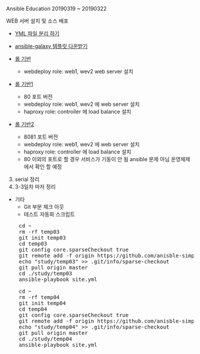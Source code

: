 Ansible Education 20190319 ~ 20190322

WEB 서버 설치 및 소스 배포 

- [YML 파일 분리 하기](https://github.com/anisble-simple-example/study/tree/master/study/temp00)

- [ansible-galaxy 템플릿 다운받기](https://github.com/anisble-simple-example/study/tree/master/study/temp01)

- [롤 기반](https://github.com/anisble-simple-example/study/tree/master/study/temp02) 
  - webdeploy role: web1, wev2 web server 설치

- [롤 기반1](https://github.com/anisble-simple-example/study/tree/master/study/temp03) 
  - 80 포트 버전
  - webdeploy role: web1, wev2 에 web server 설치
  - haproxy role: controller 에 load balance 설치

- [롤 기반2](https://github.com/anisble-simple-example/study/tree/master/study/temp04) 
  - 8081 포트 버전
  - webdeploy role: web1, wev2 에 web server 설치
  - haproxy role: controller 에 load balance 설치
  - 80 이외의 포트로 할 경우 서비스가 기동이 안 됨 ansible 문제 아님 운영체제에서 확인 할 예정  


3. serial 정리 
4. 3-3일차 마저 정리



 - 기타 
    - Git 부분 체크 아웃
    - 테스트 자동화 스크립트
<pre>
    cd ~
    rm -rf temp03
    git init temp03
    cd temp03
    git config core.sparseCheckout true
    git remote add -f origin https://github.com/anisble-simple-example/study.git
    echo "study/temp03" >> .git/info/sparse-checkout
    git pull origin master
    cd ./study/temp03
    ansible-playbook site.yml

    cd ~
    rm -rf temp04
    git init temp04
    cd temp04
    git config core.sparseCheckout true
    git remote add -f origin https://github.com/anisble-simple-example/study.git
    echo "study/temp04" >> .git/info/sparse-checkout
    git pull origin master
    cd ./study/temp04
    ansible-playbook site.yml
</pre>



